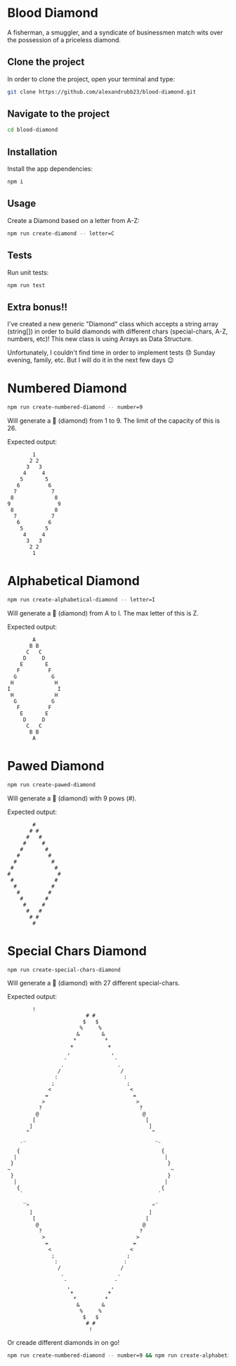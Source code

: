 # Blood Diamond

A fisherman, a smuggler, and a syndicate of businessmen match wits over the possession of a priceless diamond.

## Clone the project

In order to clone the project, open your terminal and type:

```bash
git clone https://github.com/alexandrubb23/blood-diamond.git
```

## Navigate to the project

```bash
cd blood-diamond
```

## Installation

Install the app dependencies:

```bash
npm i
```

## Usage

Create a Diamond based on a letter from A-Z:

```bash
npm run create-diamond -- letter=C
```

## Tests

Run unit tests:

```bash
npm run test
```

## Extra bonus!!

I've created a new generic "Diamond" class which accepts a string array (string[]) in order to build diamonds with different chars (special-chars, A-Z, numbers, etc)! This new class is using Arrays as Data Structure.

Unfortunately, I couldn't find time in order to implement tests 😞 Sunday evening, family, etc. But I will do it in the next few days 😉

# Numbered Diamond

```bash
npm run create-numbered-diamond -- number=9
```

Will generate a 🔶 (diamond) from 1 to 9. The limit of the capacity of this is 26.

Expected output:

```
        1
       2 2
      3   3
     4     4
    5       5
   6         6
  7           7
 8             8
9               9
 8             8
  7           7
   6         6
    5       5
     4     4
      3   3
       2 2
        1
```

# Alphabetical Diamond

```bash
npm run create-alphabetical-diamond -- letter=I
```

Will generate a 🔶 (diamond) from A to I. The max letter of this is Z.

Expected output:

```
        A
       B B
      C   C
     D     D
    E       E
   F         F
  G           G
 H             H
I               I
 H             H
  G           G
   F         F
    E       E
     D     D
      C   C
       B B
        A
```

# Pawed Diamond

```bash
npm run create-pawed-diamond
```

Will generate a 🔶 (diamond) with 9 pows (#).

Expected output:

```
        #
       # #
      #   #
     #     #
    #       #
   #         #
  #           #
 #             #
#               #
 #             #
  #           #
   #         #
    #       #
     #     #
      #   #
       # #
        #
```

# Special Chars Diamond

```bash
npm run create-special-chars-diamond
```

Will generate a 🔶 (diamond) with 27 different special-chars.

Expected output:

```
        !
                         # #
                        $   $
                       %     %
                      &       &
                     *         *
                    +           +
                   ,             ,
                  -               -
                 .                 .
                /                   /
               :                     :
              ;                       ;
             <                         <
            =                           =
           >                             >
          ?                               ?
         @                                 @
        [                                   [
       ]                                     ]
      ^                                       ^
     _                                         _
    `                                           `
   {                                             {
  |                                               |
 }                                                 }
~                                                   ~
 }                                                 }
  |                                               |
   {                                             {
    `                                           `
     _                                         _
      ^                                       ^
       ]                                     ]
        [                                   [
         @                                 @
          ?                               ?
           >                             >
            =                           =
             <                         <
              ;                       ;
               :                     :
                /                   /
                 .                 .
                  -               -
                   ,             ,
                    +           +
                     *         *
                      &       &
                       %     %
                        $   $
                         # #
                          !
```

Or creade different diamonds in on go!

```bash
npm run create-numbered-diamond -- number=9 && npm run create-alphabetical-diamond -- letter=I && npm run create-pawed-diamond && npm run create-special-chars-diamond
```

